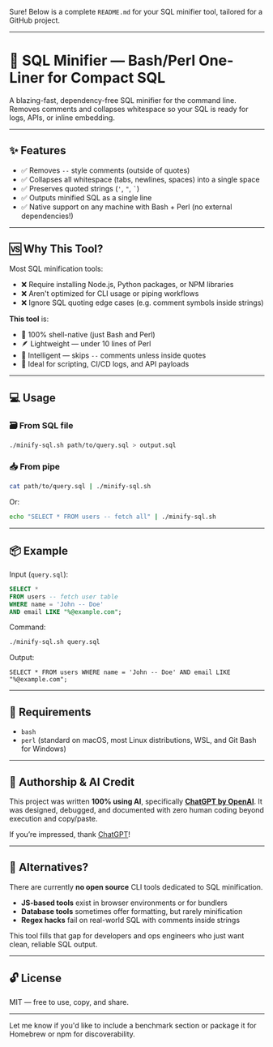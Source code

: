 Sure! Below is a complete `README.md` for your SQL minifier tool, tailored for a GitHub project.

---

# 🐚 SQL Minifier — Bash/Perl One-Liner for Compact SQL

A blazing-fast, dependency-free SQL minifier for the command line.
Removes comments and collapses whitespace so your SQL is ready for logs, APIs, or inline embedding.

---

## ✨ Features

* ✅ Removes `--` style comments (outside of quotes)
* ✅ Collapses all whitespace (tabs, newlines, spaces) into a single space
* ✅ Preserves quoted strings (`'`, `"`, `` ` ``)
* ✅ Outputs minified SQL as a single line
* ✅ Native support on any machine with Bash + Perl (no external dependencies!)

---

## 🆚 Why This Tool?

Most SQL minification tools:

* ❌ Require installing Node.js, Python packages, or NPM libraries
* ❌ Aren't optimized for CLI usage or piping workflows
* ❌ Ignore SQL quoting edge cases (e.g. comment symbols inside strings)

**This tool** is:

* 🔧 100% shell-native (just Bash and Perl)
* 🪶 Lightweight — under 10 lines of Perl
* 🧠 Intelligent — skips `--` comments unless inside quotes
* 🚀 Ideal for scripting, CI/CD logs, and API payloads

---

## 💻 Usage

### 🗃️ From SQL file

```bash
./minify-sql.sh path/to/query.sql > output.sql
```

### 📥 From pipe

```bash
cat path/to/query.sql | ./minify-sql.sh
```

Or:

```bash
echo "SELECT * FROM users -- fetch all" | ./minify-sql.sh
```

---

## 📦 Example

Input (`query.sql`):

```sql
SELECT *
FROM users -- fetch user table
WHERE name = 'John -- Doe'
AND email LIKE "%@example.com";
```

Command:

```bash
./minify-sql.sh query.sql
```

Output:

```
SELECT * FROM users WHERE name = 'John -- Doe' AND email LIKE "%@example.com";
```

---

## 🧪 Requirements

* `bash`
* `perl` (standard on macOS, most Linux distributions, WSL, and Git Bash for Windows)

---

## 🤖 Authorship & AI Credit

This project was written **100% using AI**, specifically **[ChatGPT by OpenAI](https://openai.com/chatgpt)**.
It was designed, debugged, and documented with zero human coding beyond execution and copy/paste.

If you’re impressed, thank [ChatGPT](https://chat.openai.com)!

---

## 🧩 Alternatives?

There are currently **no open source** CLI tools dedicated to SQL minification.

* **JS-based tools** exist in browser environments or for bundlers
* **Database tools** sometimes offer formatting, but rarely minification
* **Regex hacks** fail on real-world SQL with comments inside strings

This tool fills that gap for developers and ops engineers who just want clean, reliable SQL output.

---

## 🔓 License

MIT — free to use, copy, and share.

---

Let me know if you'd like to include a benchmark section or package it for Homebrew or npm for discoverability.

